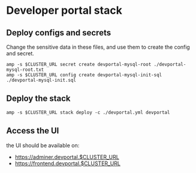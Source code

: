 # Developer portal stack

## Deploy configs and secrets

Change the sensitive data in these files, and use them to create the config and secret.

    amp -s $CLUSTER_URL secret create devportal-mysql-root ./devportal-mysql-root.txt
    amp -s $CLUSTER_URL config create devportal-mysql-init-sql ./devportal-mysql-init.sql

## Deploy the stack

    amp -s $CLUSTER_URL stack deploy -c ./devportal.yml devportal

## Access the UI

the UI should be available on:
- https://adminer.devportal.$CLUSTER_URL
- https://frontend.devportal.$CLUSTER_URL
